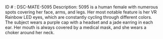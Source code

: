 ID # : DSC-MATE-5095
Description: 5095 is a human female with numerous spots covering her face, arms, and legs. Her most notable feature is her VR Rainbow LED eyes, which are constantly cycling through different colors. The subject wears a purple cap with a headset and a jade earring in each ear. Her mouth is always covered by a medical mask, and she wears a choker around her neck.